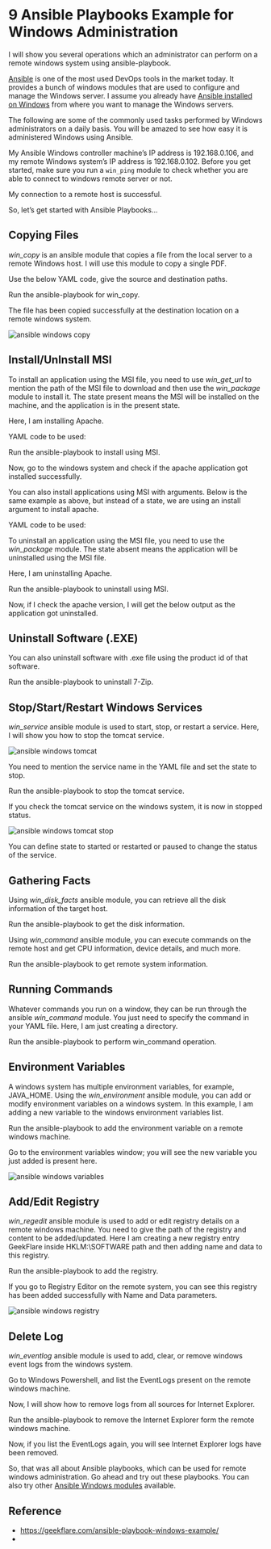 
# 9 Ansible Playbooks Example for Windows Administration

I will show you several operations which an administrator can perform on a remote windows system using ansible-playbook.

[Ansible](https://geekflare.com/ansible-basics/) is one of the most used DevOps tools in the market today. It provides a bunch of windows modules that are used to configure and manage the Windows server. I assume you already have [Ansible installed on Windows](https://geekflare.com/ansible-installation-windows/) from where you want to manage the Windows servers.

The following are some of the commonly used tasks performed by Windows administrators on a daily basis. You will be amazed to see how easy it is administered Windows using Ansible.

My Ansible Windows controller machine’s IP address is 192.168.0.106, and my remote Windows system’s IP address is 192.168.0.102. Before you get started, make sure you run a `win_ping` module to check whether you are able to connect to windows remote server or not.

My connection to a remote host is successful.

So, let’s get started with Ansible Playbooks…

## Copying Files

_win\_copy_ is an ansible module that copies a file from the local server to a remote Windows host. I will use this module to copy a single PDF.

Use the below YAML code, give the source and destination paths.

Run the ansible-playbook for win\_copy.

The file has been copied successfully at the destination location on a remote windows system.

![ansible windows copy](./img/ansible-windows-copy.png)

## Install/UnInstall MSI

To install an application using the MSI file, you need to use _win\_get\_url_ to mention the path of the MSI file to download and then use the _win\_package_ module to install it. The state present means the MSI will be installed on the machine, and the application is in the present state.

Here, I am installing Apache.

YAML code to be used:

Run the ansible-playbook to install using MSI.

Now, go to the windows system and check if the apache application got installed successfully.

You can also install applications using MSI with arguments. Below is the same example as above, but instead of a state, we are using an install argument to install apache.

YAML code to be used:

To uninstall an application using the MSI file, you need to use the _win\_package_ module. The state absent means the application will be uninstalled using the MSI file.

Here, I am uninstalling Apache.

Run the ansible-playbook to uninstall using MSI.

Now, if I check the apache version, I will get the below output as the application got uninstalled.

## Uninstall Software (.EXE)

You can also uninstall software with .exe file using the product id of that software.

Run the ansible-playbook to uninstall 7-Zip.

## Stop/Start/Restart Windows Services

_win\_service_ ansible module is used to start, stop, or restart a service. Here, I will show you how to stop the tomcat service.

![ansible windows tomcat](./img/ansible-windows-tomcat.png)

You need to mention the service name in the YAML file and set the state to stop.

Run the ansible-playbook to stop the tomcat service.

If you check the tomcat service on the windows system, it is now in stopped status.

![ansible windows tomcat stop](./img/ansible-windows-tomcat-stop.png)

You can define state to started or restarted or paused to change the status of the service.

## Gathering Facts

Using _win\_disk\_facts_ ansible module, you can retrieve all the disk information of the target host.

Run the ansible-playbook to get the disk information.

Using _win\_command_ ansible module, you can execute commands on the remote host and get CPU information, device details, and much more.

Run the ansible-playbook to get remote system information.

## Running Commands

Whatever commands you run on a window, they can be run through the ansible _win\_command_ module. You just need to specify the command in your YAML file. Here, I am just creating a directory.

Run the ansible-playbook to perform win\_command operation.

## Environment Variables

A windows system has multiple environment variables, for example, JAVA\_HOME. Using the _win\_environment_ ansible module, you can add or modify environment variables on a windows system. In this example, I am adding a new variable to the windows environment variables list.

Run the ansible-playbook to add the environment variable on a remote windows machine.

Go to the environment variables window; you will see the new variable you just added is present here.

![ansible windows variables](./img/ansible-windows-variables.png)

## Add/Edit Registry

_win\_regedit_ ansible module is used to add or edit registry details on a remote windows machine. You need to give the path of the registry and content to be added/updated. Here I am creating a new registry entry GeekFlare inside HKLM:\\SOFTWARE path and then adding name and data to this registry.

Run the ansible-playbook to add the registry.

If you go to Registry Editor on the remote system, you can see this registry has been added successfully with Name and Data parameters.

![ansible windows registry](./img/ansible-windows-registry.png)

## Delete Log

_win\_eventlog_ ansible module is used to add, clear, or remove windows event logs from the windows system.

Go to Windows Powershell, and list the EventLogs present on the remote windows machine.

Now, I will show how to remove logs from all sources for Internet Explorer.

Run the ansible-playbook to remove the Internet Explorer form the remote windows machine.

Now, if you list the EventLogs again, you will see Internet Explorer logs have been removed.

So, that was all about Ansible playbooks, which can be used for remote windows administration. Go ahead and try out these playbooks. You can also try other [Ansible Windows modules](https://docs.ansible.com/ansible/2.9/modules/list_of_windows_modules.html) available.

## Reference

* https://geekflare.com/ansible-playbook-windows-example/
* 